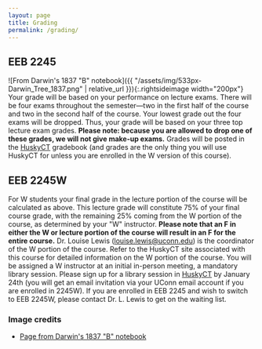 ```yaml
---
layout: page
title: Grading
permalink: /grading/
---
```


## EEB 2245
![From Darwin's 1837 "B" notebook]({{ "/assets/img/533px-Darwin_Tree_1837.png" | relative_url }}){:.rightsideimage width="200px"}
Your grade will be based on your performance on lecture exams. There will be four exams
throughout the semester—two in the first half of the course and two in the second half of the
course. Your lowest grade out the four exams will be dropped. Thus, your grade will be based on
your three top lecture exam grades. **Please note: because you are allowed to drop one of these
grades, we will not give make-up exams.** Grades will be posted in the [HuskyCT](https://huskyct.uconn.edu/)  gradebook 
(and grades are the only thing you will use HuskyCT for unless you are enrolled in the W version of this course).

## EEB 2245W

For W students your final grade in the lecture portion of the course will be calculated as
above. This lecture grade will constitute 75% of your final course grade, with the remaining 25%
coming from the W portion of the course, as determined by your "W" instructor. **Please note
that an F in either the W or lecture portion of the course will result in an F for the entire
course.** Dr. Louise Lewis ([louise.lewis@uconn.edu](mailto:louise.lewis@uconn.edu)) is the coordinator of the W portion of the
course. Refer to the HuskyCT site associated with this course for detailed information on the W
portion of the course. You will be assigned a W instructor at an initial in-person meeting, a
mandatory library session. Please sign up for a library session in [HuskyCT](https://huskyct.uconn.edu/) by January 24th (you will get an email invitation via your UConn email account if you are enrolled in 2245W).
If you are enrolled in EEB 2245 and wish to switch to EEB 2245W, please contact Dr. L. Lewis
to get on the waiting list.

### Image credits
- [Page from Darwin's 1837 "B" notebook](https://en.wikipedia.org/wiki/Charles_Darwin#/media/File:Darwin_Tree_1837.png)